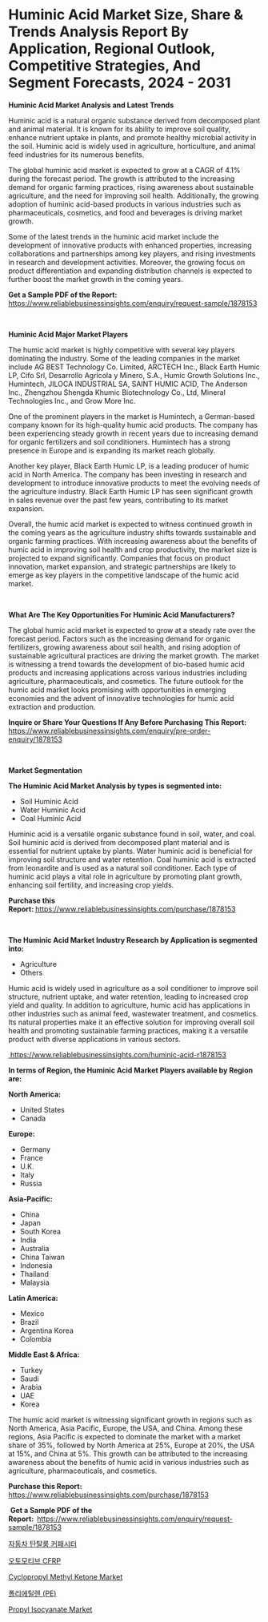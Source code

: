 <p><h1>Huminic Acid Market Size, Share & Trends Analysis Report By Application, Regional Outlook, Competitive Strategies, And Segment Forecasts, 2024 - 2031</h1></p><p><strong>Huminic Acid Market Analysis and Latest Trends</strong></p>
<p><p>Huminic acid is a natural organic substance derived from decomposed plant and animal material. It is known for its ability to improve soil quality, enhance nutrient uptake in plants, and promote healthy microbial activity in the soil. Huminic acid is widely used in agriculture, horticulture, and animal feed industries for its numerous benefits.</p><p>The global huminic acid market is expected to grow at a CAGR of 4.1% during the forecast period. The growth is attributed to the increasing demand for organic farming practices, rising awareness about sustainable agriculture, and the need for improving soil health. Additionally, the growing adoption of huminic acid-based products in various industries such as pharmaceuticals, cosmetics, and food and beverages is driving market growth.</p><p>Some of the latest trends in the huminic acid market include the development of innovative products with enhanced properties, increasing collaborations and partnerships among key players, and rising investments in research and development activities. Moreover, the growing focus on product differentiation and expanding distribution channels is expected to further boost the market growth in the coming years.</p></p>
<p><strong>Get a Sample PDF of the Report:&nbsp;</strong> <a href="https://www.reliablebusinessinsights.com/enquiry/request-sample/1878153">https://www.reliablebusinessinsights.com/enquiry/request-sample/1878153</a></p>
<p>&nbsp;</p>
<p><strong>Huminic Acid Major Market Players</strong></p>
<p><p>The humic acid market is highly competitive with several key players dominating the industry. Some of the leading companies in the market include AG BEST Technology Co. Limited, ARCTECH Inc., Black Earth Humic LP, Cifo Srl, Desarrollo Agrícola y Minero, S.A., Humic Growth Solutions Inc., Humintech, JILOCA INDUSTRIAL SA, SAINT HUMIC ACID, The Anderson Inc., Zhengzhou Shengda Khumic Biotechnology Co., Ltd, Mineral Technologies Inc., and Grow More Inc.</p><p>One of the prominent players in the market is Humintech, a German-based company known for its high-quality humic acid products. The company has been experiencing steady growth in recent years due to increasing demand for organic fertilizers and soil conditioners. Humintech has a strong presence in Europe and is expanding its market reach globally.</p><p>Another key player, Black Earth Humic LP, is a leading producer of humic acid in North America. The company has been investing in research and development to introduce innovative products to meet the evolving needs of the agriculture industry. Black Earth Humic LP has seen significant growth in sales revenue over the past few years, contributing to its market expansion.</p><p>Overall, the humic acid market is expected to witness continued growth in the coming years as the agriculture industry shifts towards sustainable and organic farming practices. With increasing awareness about the benefits of humic acid in improving soil health and crop productivity, the market size is projected to expand significantly. Companies that focus on product innovation, market expansion, and strategic partnerships are likely to emerge as key players in the competitive landscape of the humic acid market.</p></p>
<p>&nbsp;</p>
<p><strong>What Are The Key Opportunities For Huminic Acid Manufacturers?</strong></p>
<p><p>The global humic acid market is expected to grow at a steady rate over the forecast period. Factors such as the increasing demand for organic fertilizers, growing awareness about soil health, and rising adoption of sustainable agricultural practices are driving the market growth. The market is witnessing a trend towards the development of bio-based humic acid products and increasing applications across various industries including agriculture, pharmaceuticals, and cosmetics. The future outlook for the humic acid market looks promising with opportunities in emerging economies and the advent of innovative technologies for humic acid extraction and production.</p></p>
<p><strong>Inquire or Share Your Questions If Any Before Purchasing This Report:</strong> <a href="https://www.reliablebusinessinsights.com/enquiry/pre-order-enquiry/1878153">https://www.reliablebusinessinsights.com/enquiry/pre-order-enquiry/1878153</a></p>
<p>&nbsp;</p>
<p><strong>Market Segmentation</strong></p>
<p><strong>The Huminic Acid Market Analysis by types is segmented into:</strong></p>
<p><ul><li>Soil Huminic Acid</li><li>Water Huminic Acid</li><li>Coal Huminic Acid</li></ul></p>
<p><p>Huminic acid is a versatile organic substance found in soil, water, and coal. Soil huminic acid is derived from decomposed plant material and is essential for nutrient uptake by plants. Water huminic acid is beneficial for improving soil structure and water retention. Coal huminic acid is extracted from leonardite and is used as a natural soil conditioner. Each type of huminic acid plays a vital role in agriculture by promoting plant growth, enhancing soil fertility, and increasing crop yields.</p></p>
<p><strong>Purchase this Report:&nbsp;</strong><a href="https://www.reliablebusinessinsights.com/purchase/1878153">https://www.reliablebusinessinsights.com/purchase/1878153</a></p>
<p>&nbsp;</p>
<p><strong>The Huminic Acid Market Industry Research by Application is segmented into:</strong></p>
<p><ul><li>Agriculture</li><li>Others</li></ul></p>
<p><p>Humic acid is widely used in agriculture as a soil conditioner to improve soil structure, nutrient uptake, and water retention, leading to increased crop yield and quality. In addition to agriculture, humic acid has applications in other industries such as animal feed, wastewater treatment, and cosmetics. Its natural properties make it an effective solution for improving overall soil health and promoting sustainable farming practices, making it a versatile product with diverse applications in various sectors.</p></p>
<p><a href="https://www.reliablebusinessinsights.com/huminic-acid-r1878153">&nbsp;https://www.reliablebusinessinsights.com/huminic-acid-r1878153</a></p>
<p><strong>In terms of Region, the Huminic Acid Market Players available by Region are:</strong></p>
<p>
    <p> <strong> North America: </strong>
        <ul>
            <li>United States</li>
            <li>Canada</li>
        </ul>
        </p> 
    <p> <strong> Europe: </strong>
        <ul>
            <li>Germany</li>
            <li>France</li>
            <li>U.K.</li>
            <li>Italy</li>
            <li>Russia</li>
        </ul>
        </p> 
    <p> <strong> Asia-Pacific: </strong>
        <ul>
            <li>China</li>
            <li>Japan</li>
            <li>South Korea</li>
            <li>India</li>
            <li>Australia</li>
            <li>China Taiwan</li>
            <li>Indonesia</li>
            <li>Thailand</li>
            <li>Malaysia</li>
        </ul>
        </p> 
    <p> <strong> Latin America: </strong>
        <ul>
            <li>Mexico</li>
            <li>Brazil</li>
            <li>Argentina Korea</li>
            <li>Colombia</li>
        </ul>
        </p> 
    <p> <strong> Middle East & Africa: </strong>
        <ul>
            <li>Turkey</li>
            <li>Saudi</li>
            <li>Arabia</li>
            <li>UAE</li>
            <li>Korea</li>
        </ul>
    </p>
    </p>
<p><p>The humic acid market is witnessing significant growth in regions such as North America, Asia Pacific, Europe, the USA, and China. Among these regions, Asia Pacific is expected to dominate the market with a market share of 35%, followed by North America at 25%, Europe at 20%, the USA at 15%, and China at 5%. This growth can be attributed to the increasing awareness about the benefits of humic acid in various industries such as agriculture, pharmaceuticals, and cosmetics.</p></p>
<p><strong>Purchase this Report: </strong><a href="https://www.reliablebusinessinsights.com/purchase/1878153">https://www.reliablebusinessinsights.com/purchase/1878153</a></p>
<p>&nbsp;<strong>Get a Sample PDF of the Report:&nbsp;&nbsp;</strong><a href="https://www.reliablebusinessinsights.com/enquiry/request-sample/1878153">https://www.reliablebusinessinsights.com/enquiry/request-sample/1878153</a></p>
<p><strong></strong></p>
<p><p><a href="https://medium.com/@angeling137_20398/%EC%9E%90%EB%8F%99%EC%B0%A8-%ED%83%84%ED%83%88%EB%A3%B8-%EC%BB%A4%ED%8C%A8%EC%8B%9C%ED%84%B0-%EC%8B%9C%EC%9E%A5%EC%9D%98-%EC%8B%AC%EC%B8%B5-%EC%A1%B0%EC%82%AC-%EB%8F%99%ED%96%A5-%EC%8B%9C%EC%9E%A5-%EC%84%B8%EB%B6%84%ED%99%94-%EB%B0%8F-%EA%B2%BD%EC%9F%81-%EB%B6%84%EC%84%9D-059885b86e87">자동차 탄탈룸 커패시터</a></p><p><a href="https://medium.com/@angeling137_20398/%EC%9E%90%EB%8F%99%EC%B0%A8-cfrp-%EC%8B%9C%EC%9E%A5-%EC%A0%90%EC%9C%A0%EC%9C%A8-%EB%B0%8F-%EC%8B%9C%EC%9E%A5-%EB%B6%84%EC%84%9D-%EC%84%B1%EC%9E%A5-%EB%8F%99%ED%96%A5-%EB%B0%8F-2024%EB%85%84-2031%EB%85%84-%EA%B8%B0%EA%B0%84%EC%9D%84-%EC%9C%84%ED%95%9C-%EC%98%88%EC%B8%A1-a8889df043ae">오토모티브 CFRP</a></p><p><a href="https://github.com/waylose1223/Market-Research-Report-List-1/blob/main/cyclopropyl-methyl-ketone-market.md">Cyclopropyl Methyl Ketone Market</a></p><p><a href="https://github.com/AlexanderElliott1993/Market-Research-Report-List-1/blob/main/4277893140770.md">폴리에틸렌 (PE)</a></p><p><a href="https://github.com/itulahketika112/Market-Research-Report-List-1/blob/main/propyl-isocyanate-market.md">Propyl Isocyanate Market</a></p></p>